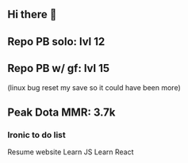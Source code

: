 ## Hi there 👋

## Repo PB solo: lvl 12
## Repo PB w/ gf: lvl 15
(linux bug reset my save so it could have been more)

## Peak Dota MMR: 3.7k

### Ironic to do list
Resume website
Learn JS
Learn React


<!--
**tatinCode/tatinCode** is a ✨ _special_ ✨ repository because its `README.md` (this file) appears on your GitHub profile.

Here are some ideas to get you started:

- 🔭 I’m currently working on ...
- 🌱 I’m currently learning ...
- 👯 I’m looking to collaborate on ...
- 🤔 I’m looking for help with ...
- 💬 Ask me about ...
- 📫 How to reach me: ...
- 😄 Pronouns: ...
- ⚡ Fun fact: ...
-->
